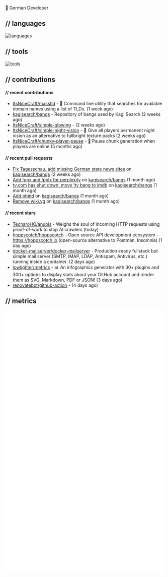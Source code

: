 👋 German Developer

## // languages
![languages](https://skillicons.dev/icons?i=py,go,bash)

## // tools

![tools](https://skillicons.dev/icons?i=androidstudio,arch,aws,azure,cloudflare,discord,docker,figma,fediverse,gcp,git,github,githubactions,gitlab,grafana,idea,jenkins,linux,mastodon,mongodb,nodejs,prometheus,raspberrypi,selenium,svg,twitter,workers,vercel,visualstudio,vscode)

## // contributions

#### // recent contributions

- [ItsNiceCraft/masstld](https://github.com/ItsNiceCraft/masstld) - 🧭 Command line utility that searches for available domain names using a list of TLDs. (1 week ago)
- [kagisearch/bangs](https://github.com/kagisearch/bangs) - Repository of bangs used by Kagi Search (2 weeks ago)
- [ItsNiceCraft/simple-glowing](https://github.com/ItsNiceCraft/simple-glowing) -  (2 weeks ago)
- [ItsNiceCraft/simple-night-vision](https://github.com/ItsNiceCraft/simple-night-vision) - 🔦 Give all players permanent night vision as an alternative to fullbright texture packs (2 weeks ago)
- [ItsNiceCraft/chunky-player-pause](https://github.com/ItsNiceCraft/chunky-player-pause) - 🚦 Pause chunk generation when players are online (5 months ago)

#### // recent pull requests

- [Fix Tagesschau, add missing German state news sites](https://github.com/kagisearch/bangs/pull/198) on [kagisearch/bangs](https://github.com/kagisearch/bangs) (2 weeks ago)
- [Add !ppx and !pplx for perplexity](https://github.com/kagisearch/bangs/pull/187) on [kagisearch/bangs](https://github.com/kagisearch/bangs) (1 month ago)
- [tv.com has shut down, move !tv bang to imdb](https://github.com/kagisearch/bangs/pull/180) on [kagisearch/bangs](https://github.com/kagisearch/bangs) (1 month ago)
- [Add phind](https://github.com/kagisearch/bangs/pull/178) on [kagisearch/bangs](https://github.com/kagisearch/bangs) (1 month ago)
- [Remove wiki.vg](https://github.com/kagisearch/bangs/pull/173) on [kagisearch/bangs](https://github.com/kagisearch/bangs) (1 month ago)

#### // recent stars

- [TecharoHQ/anubis](https://github.com/TecharoHQ/anubis) - Weighs the soul of incoming HTTP requests using proof-of-work to stop AI crawlers (today)
- [hoppscotch/hoppscotch](https://github.com/hoppscotch/hoppscotch) - Open source API development ecosystem - https://hoppscotch.io (open-source alternative to Postman, Insomnia) (1 day ago)
- [docker-mailserver/docker-mailserver](https://github.com/docker-mailserver/docker-mailserver) - Production-ready fullstack but simple mail server (SMTP, IMAP, LDAP, Antispam, Antivirus, etc.) running inside a container. (2 days ago)
- [lowlighter/metrics](https://github.com/lowlighter/metrics) - 📊 An infographics generator with 30&#43; plugins and 300&#43; options to display stats about your GitHub account and render them as SVG, Markdown, PDF or JSON! (3 days ago)
- [renovatebot/github-action](https://github.com/renovatebot/github-action) -  (4 days ago)

## // metrics

![metrics](/github-metrics.svg)
